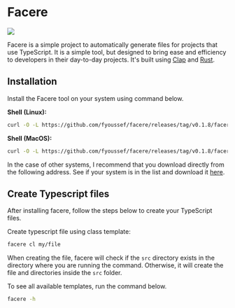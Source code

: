 # Facere

[![](https://img.shields.io/crates/v/facere.svg)](https://crates.io/crates/facere)

Facere is a simple project to automatically generate files for projects that use TypeScript.
It is a simple tool, but designed to bring ease and efficiency to developers in their day-to-day projects.
It's built using [Clap](https://crates.io/crates/clap) and [Rust](https://www.rust-lang.org/).

## Installation

Install the Facere tool on your system using command below.

<b>Shell (Linux):</b>

```sh
curl -O -L https://github.com/fyoussef/facere/releases/tag/v0.1.8/facere-x86_64-unknown-linux-gnu.tar.gz
```

<b>Shell (MacOS):</b>

```sh
curl -O -L https://github.com/fyoussef/facere/releases/tag/v0.1.8/facere-aarch64-apple-darwin.tar.gz
```

In the case of other systems, I recommend that you download directly from the following address.
See if your system is in the list and download it <a href="https://github.com/fyoussef/facere/releases/tag/v0.1.8">here</a>.

## Create Typescript files

After installing facere, follow the steps below to create your TypeScript files.

Create typescript file using class template:

```sh
facere cl my/file
```

When creating the file, facere will check if the `src` directory exists in the directory where you are running the command. Otherwise, it will create the file and directories inside the `src` folder.

To see all available templates, run the command below.

```sh
facere -h
```
